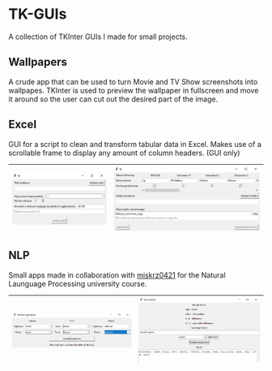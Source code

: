 # TK-GUIs
A collection of TKInter GUIs I made for small projects.

## Wallpapers

A crude app that can be used to turn Movie and TV Show screenshots into wallpapes. TKInter is used to preview the wallpaper in fullscreen and move it around so the user can cut out the desired part of the image.

## Excel

GUI for a script to clean and transform tabular data in Excel. Makes use of a scrollable frame to display any amount of column headers. (GUI only)

| ![](./Excel/Excel1.jpg) | ![](./Excel/Excel2.jpg) |
|-|-|

## NLP

Small apps made in collaboration with [miskrz0421](https://github.com/miskrz0421) for the Natural Launguage Processing university course.

| ![](./NLP/sentence_generator.png) | ![](./NLP/verb_analizer.png) |
|-|-|
